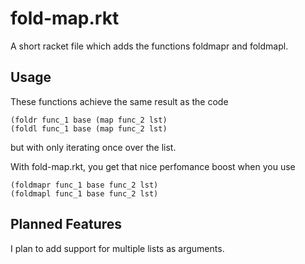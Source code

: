 # fold-map.rkt
A short racket file which adds the functions foldmapr and foldmapl. 

## Usage
These functions achieve the same result as the code
```
(foldr func_1 base (map func_2 lst)
(foldl func_1 base (map func_2 lst)
```
but with only iterating once over the list. 

With fold-map.rkt, you get that nice perfomance boost when you use
```
(foldmapr func_1 base func_2 lst)
(foldmapl func_1 base func_2 lst)
```

## Planned Features
I plan to add support for multiple lists as arguments.
